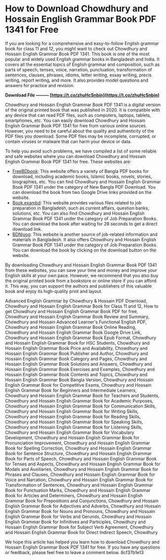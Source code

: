 # How to Download Chowdhury and Hossain English Grammar Book PDF 1341 for Free
 
If you are looking for a comprehensive and easy-to-follow English grammar book for class 11 and 12, you might want to check out Chowdhury and Hossain English Grammar Book PDF 1341. This book is one of the most popular and widely used English grammar books in Bangladesh and India. It covers all the essential topics of English grammar and composition, such as parts of speech, tenses, voice, narration, punctuation, transformation of sentences, clauses, phrases, idioms, letter writing, essay writing, precis writing, report writing, and more. It also provides model questions and answers for practice and revision.
 
**Download File ——— [https://t.co/zhuHcSnbin](https://t.co/zhuHcSnbin)**


 
Chowdhury and Hossain English Grammar Book PDF 1341 is a digital version of the original printed book that was published in 2020. It is compatible with any device that can read PDF files, such as computers, laptops, tablets, smartphones, etc. You can easily download Chowdhury and Hossain English Grammar Book PDF 1341 for free from various online sources. However, you need to be careful about the quality and authenticity of the PDF files you download. Some PDF files may be incomplete, corrupted, or contain viruses or malware that can harm your device or data.
 
To help you avoid such problems, we have compiled a list of some reliable and safe websites where you can download Chowdhury and Hossain English Grammar Book PDF 1341 for free. These websites are:
 
- [FreeBDbook](https://freebdbook.com/class-11-12-chowdhury-and-hossain-english-grammar-book-pdf-download-2022-full/): This website offers a variety of Bangla PDF books for download, including academic books, Islamic books, novels, stories, biographies, etc. You can find Chowdhury and Hossain English Grammar Book PDF 1341 under the category of New Bangla PDF Download. You can download the book from two Google Drive links provided on the website.
- [Book.exambd](https://book.exambd.net/p/advanced-english-grammar-book-by.html): This website provides various files related to job preparation in Bangladesh, such as current affairs, question banks, solutions, etc. You can also find Chowdhury and Hossain English Grammar Book PDF 1341 under the category of Job Preparation Books. You can download the book after waiting for 28 seconds to get a direct download link.
- [BDNiyog](https://www.bdniyog.com/advanced-hsc-english-grammar-book/): This website is another source of job-related information and materials in Bangladesh. It also offers Chowdhury and Hossain English Grammar Book PDF 1341 under the category of Job Preparation Books. You can download the book by clicking on the download button on the website.

By downloading Chowdhury and Hossain English Grammar Book PDF 1341 from these websites, you can save your time and money and improve your English skills at your own pace. However, we recommend that you also buy the original printed book from a bookstore or online store if you can afford it. This way, you can support the authors and publishers of this valuable book and enjoy its high-quality print and layout.
 
Advanced English Grammar by Chowdhury & Hossain PDF Download,  Chowdhury and Hossain English Grammar Book for Class 11 and 12,  How to get Chowdhury and Hossain English Grammar Book PDF for free,  Chowdhury and Hossain English Grammar Book Review and Summary,  Chowdhury and Hossain Advanced Learner's Functional English PDF,  Chowdhury and Hossain English Grammar Book Online Reading,  Chowdhury and Hossain English Grammar Book Google Drive Link,  Chowdhury and Hossain English Grammar Book Epub Format,  Chowdhury and Hossain English Grammar Book for HSC Students,  Chowdhury and Hossain English Grammar Book Price and Availability,  Chowdhury and Hossain English Grammar Book Publisher and Author,  Chowdhury and Hossain English Grammar Book Category and Pages,  Chowdhury and Hossain English Grammar Book Solutions and Answers,  Chowdhury and Hossain English Grammar Book Exercises and Examples,  Chowdhury and Hossain English Grammar Book Contents and Topics,  Chowdhury and Hossain English Grammar Book Bangla Version,  Chowdhury and Hossain English Grammar Book for Competitive Exams,  Chowdhury and Hossain English Grammar Book for Beginners and Intermediate Learners,  Chowdhury and Hossain English Grammar Book for Teachers and Students,  Chowdhury and Hossain English Grammar Book for Academic Purposes,  Chowdhury and Hossain English Grammar Book for Communication Skills,  Chowdhury and Hossain English Grammar Book for Writing Skills,  Chowdhury and Hossain English Grammar Book for Reading Skills,  Chowdhury and Hossain English Grammar Book for Speaking Skills,  Chowdhury and Hossain English Grammar Book for Listening Skills,  Chowdhury and Hossain English Grammar Book for Vocabulary Development,  Chowdhury and Hossain English Grammar Book for Pronunciation Improvement,  Chowdhury and Hossain English Grammar Book for Spelling Correction,  Chowdhury and Hossain English Grammar Book for Sentence Structure,  Chowdhury and Hossain English Grammar Book for Parts of Speech,  Chowdhury and Hossain English Grammar Book for Tenses and Aspects,  Chowdhury and Hossain English Grammar Book for Modals and Auxiliaries,  Chowdhury and Hossain English Grammar Book for Phrases and Clauses,  Chowdhury and Hossain English Grammar Book for Voice and Narration,  Chowdhury and Hossain English Grammar Book for Transformation of Sentences,  Chowdhury and Hossain English Grammar Book for Punctuation Marks,  Chowdhury and Hossain English Grammar Book for Articles and Determiners,  Chowdhury and Hossain English Grammar Book for Prepositions and Conjunctions,  Chowdhury and Hossain English Grammar Book for Adjectives and Adverbs,  Chowdhury and Hossain English Grammar Book for Nouns and Pronouns,  Chowdhury and Hossain English Grammar Book for Verbs and Gerunds,  Chowdhury and Hossain English Grammar Book for Infinitives and Participles,  Chowdhury and Hossain English Grammar Book for Subject Verb Agreement,  Chowdhury and Hossain English Grammar Book for Direct Indirect Speech,  Chowdhury
 
We hope this article has helped you learn how to download Chowdhury and Hossain English Grammar Book PDF 1341 for free. If you have any questions or feedback, please feel free to leave a comment below.
 8cf37b1e13
 
